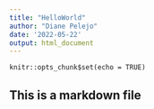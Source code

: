 ```yaml
---
title: "HelloWorld"
author: "Diane Pelejo"
date: '2022-05-22'
output: html_document
---
```


```{r setup, include=FALSE}
knitr::opts_chunk$set(echo = TRUE)
```
## This is a markdown file
